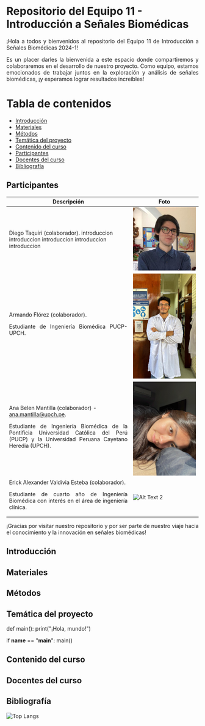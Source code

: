 # Repositorio del Equipo 11 - Introducción a Señales Biomédicas 
<p align="justify">
¡Hola a todos y bienvenidos al repositorio del Equipo 11 de Introducción a Señales Biomédicas 2024-1!

<p align="justify">
Es un placer darles la bienvenida a este espacio donde compartiremos y colaboraremos en el desarrollo de nuestro proyecto. Como equipo, estamos emocionados de trabajar juntos en la exploración y análisis de señales biomédicas, ¡y esperamos lograr resultados increíbles!

# Tabla de contenidos
- [Introducción](#Introducción)
- [Materiales](#Materiales)
- [Métodos](#Métodos)
- [Temática del proyecto](#Temática-del-proyecto)
- [Contenido del curso](#Contenido-del-curso)
- [Participantes](#Participantes)
- [Docentes del curso](#Docentes-del-curso)
- [Bibliografía](#Bibliografía)

## Participantes

| Descripción  | Foto |
| ------------- | ------------- |
| Diego Taquiri (colaborador). introduccion introduccion introduccion introduccion introduccion | ![](images/diego.jpeg)              |
| Armando Flórez (colaborador). <p align="justify">Estudiante de Ingeniería Biomédica PUCP- UPCH. | ![](images/Armando.jpeg)              |
| Ana Belen Mantilla (colaborador) - ana.mantilla@upch.pe. <p align="justify"> Estudiante de Ingeniería Biomédica de la Pontificia Universidad Católica del Perú (PUCP) y la Universidad Peruana Cayetano Heredia (UPCH). | ![](images/ana.jpg)              |
| Erick Alexander Valdivia Esteba (colaborador). <p align="justify">Estudiante de cuarto año de Ingeniería Biomédica con interés en el área de ingeniería clínica. | ![Alt Text 2](URL_to_Image_2)              |

<p align="justify">
¡Gracias por visitar nuestro repositorio y por ser parte de nuestro viaje hacia el conocimiento y la innovación en señales biomédicas!

## Introducción

## Materiales

## Métodos

## Temática del proyecto

def main():
    print("¡Hola, mundo!")

if __name__ == "__main__":
    main()

## Contenido del curso

## Docentes del curso

## Bibliografía

![Top Langs](https://github-readme-stats.vercel.app/api/top-langs/?username=diego-taquiri&size_weight=0.5&count_weight=0.5)
